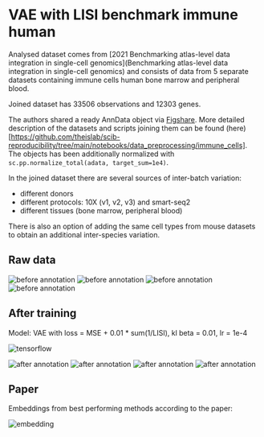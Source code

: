 # VAE with LISI benchmark immune human

Analysed dataset comes from [2021 Benchmarking atlas-level data integration in single-cell genomics](Benchmarking atlas-level data integration in single-cell genomics) and consists of data from 5 separate datasets containing immune cells human bone marrow and peripheral blood.

Joined dataset has 33506 observations and 12303 genes.

The authors shared a ready AnnData object via [Figshare](https://doi.org/10.6084/m9.figshare.12420968). More detailed description of the datasets and scripts joining them can be found (here)[https://github.com/theislab/scib-reproducibility/tree/main/notebooks/data_preprocessing/immune_cells]. The objects has been additionally normalized with `sc.pp.normalize_total(adata, target_sum=1e4)`.

In the joined dataset there are several sources of inter-batch variation:
* different donors
* different protocols: 10X (v1, v2, v3) and smart-seq2
* different tissues (bone marrow, peripheral blood)

There is also an option of adding the same cell types from mouse datasets to obtain an additional inter-species variation.

## Raw data
![before annotation](img/benchmark_immune/before_batch.png)
![before annotation](img/benchmark_immune/before_chemistry.png)
![before annotation](img/benchmark_immune/before_tissue.png)
![before annotation](img/benchmark_immune/before_annotation.png)

## After training
Model: VAE with loss = MSE + 0.01 * sum(1/LISI), kl beta = 0.01, lr = 1e-4

![tensorflow](img/benchmark_immune/tensorflow.png)

![after annotation](img/benchmark_immune/after_batch.png)
![after annotation](img/benchmark_immune/after_chemistry.png)
![after annotation](img/benchmark_immune/after_tissue.png)
![after annotation](img/benchmark_immune/after_annotation.png)


## Paper
Embeddings from best performing methods according to the paper:

![embedding](img/benchmark_immune/paper.png)